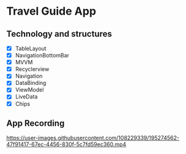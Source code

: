# Travel Guide App

## Technology and structures
- [x] TableLayout
- [x] NavigationBottomBar
- [x] MVVM
- [x] Recyclerview
- [x] Navigation
- [x] DataBinding 
- [x] ViewModel
- [x] LiveData 
- [x] Chips

## App Recording


https://user-images.githubusercontent.com/108229339/195274562-47f91417-67ec-4456-830f-5c7fd59ec360.mp4

